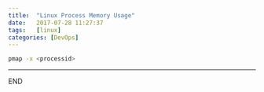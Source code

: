 ```yaml
---
title:  "Linux Process Memory Usage"
date:   2017-07-28 11:27:37
tags:   [linux]
categories: [DevOps]
---
```

```bash
pmap -x <processid>
```

---
END
